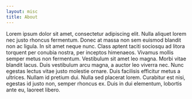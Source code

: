 ```yaml
---
layout: misc
title: About
---
```



Lorem ipsum dolor sit amet, consectetur adipiscing elit. Nulla aliquet lorem nec justo rhoncus fermentum. Donec at massa non sem euismod blandit non ac ligula. In sit amet neque nunc. Class aptent taciti sociosqu ad litora torquent per conubia nostra, per inceptos himenaeos. Vivamus mollis semper metus non fermentum. Vestibulum sit amet leo magna. Morbi vitae blandit lacus. Duis vestibulum arcu magna, a auctor leo viverra nec. Nunc egestas lectus vitae justo molestie ornare. Duis facilisis efficitur metus a ultrices. Nullam id pretium dui. Nulla sed placerat lorem. Curabitur est nisi, egestas id justo non, semper rhoncus ex. Duis in dui elementum, lobortis ante eu, laoreet libero.
